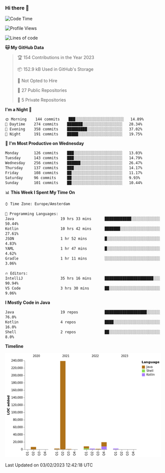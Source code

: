 ### Hi there 👋


<!--START_SECTION:waka-->
![Code Time](http://img.shields.io/badge/Code%20Time-2%2C974%20hrs%2037%20mins-blue)

![Profile Views](http://img.shields.io/badge/Profile%20Views-2-blue)

![Lines of code](https://img.shields.io/badge/From%20Hello%20World%20I%27ve%20Written-282%20Thousand%20lines%20of%20code-blue)

**🐱 My GitHub Data** 

> 🏆 154 Contributions in the Year 2023
 > 
> 📦 152.9 kB Used in GitHub's Storage 
 > 
> 🚫 Not Opted to Hire
 > 
> 📜 27 Public Repositories 
 > 
> 🔑 5 Private Repositories  
 > 
**I'm a Night 🦉** 

```text
🌞 Morning    144 commits    ███░░░░░░░░░░░░░░░░░░░░░░   14.89% 
🌆 Daytime    274 commits    ███████░░░░░░░░░░░░░░░░░░   28.34% 
🌃 Evening    358 commits    █████████░░░░░░░░░░░░░░░░   37.02% 
🌙 Night      191 commits    █████░░░░░░░░░░░░░░░░░░░░   19.75%

```
📅 **I'm Most Productive on Wednesday** 

```text
Monday       126 commits    ███░░░░░░░░░░░░░░░░░░░░░░   13.03% 
Tuesday      143 commits    ███░░░░░░░░░░░░░░░░░░░░░░   14.79% 
Wednesday    256 commits    ██████░░░░░░░░░░░░░░░░░░░   26.47% 
Thursday     137 commits    ███░░░░░░░░░░░░░░░░░░░░░░   14.17% 
Friday       108 commits    ██░░░░░░░░░░░░░░░░░░░░░░░   11.17% 
Saturday     96 commits     ██░░░░░░░░░░░░░░░░░░░░░░░   9.93% 
Sunday       101 commits    ██░░░░░░░░░░░░░░░░░░░░░░░   10.44%

```


📊 **This Week I Spent My Time On** 

```text
⌚︎ Time Zone: Europe/Amsterdam

💬 Programming Languages: 
Java                     19 hrs 33 mins      ████████████░░░░░░░░░░░░░   50.44% 
Kotlin                   10 hrs 42 mins      ███████░░░░░░░░░░░░░░░░░░   27.61% 
JSON                     1 hr 52 mins        █░░░░░░░░░░░░░░░░░░░░░░░░   4.83% 
YAML                     1 hr 47 mins        █░░░░░░░░░░░░░░░░░░░░░░░░   4.62% 
Gradle                   1 hr 11 mins        ░░░░░░░░░░░░░░░░░░░░░░░░░   3.06%

🔥 Editors: 
IntelliJ                 35 hrs 16 mins      ██████████████████████░░░   90.94% 
VS Code                  3 hrs 30 mins       ██░░░░░░░░░░░░░░░░░░░░░░░   9.06%

```

**I Mostly Code in Java** 

```text
Java                     19 repos            ███████████████████░░░░░░   76.0% 
Kotlin                   4 repos             ████░░░░░░░░░░░░░░░░░░░░░   16.0% 
Shell                    2 repos             ██░░░░░░░░░░░░░░░░░░░░░░░   8.0%

```


**Timeline**

![Chart not found](https://raw.githubusercontent.com/powercasgamer/powercasgamer/master/charts/bar_graph.png) 


 Last Updated on 03/02/2023 12:42:18 UTC
<!--END_SECTION:waka-->
